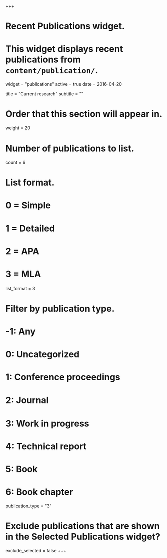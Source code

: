 +++
# Recent Publications widget.
# This widget displays recent publications from `content/publication/`.
widget = "publications"
active = true
date = 2016-04-20

title = "Current research"
subtitle = ""

# Order that this section will appear in.
weight = 20

# Number of publications to list.
count = 6

# List format.
#   0 = Simple
#   1 = Detailed
#   2 = APA
#   3 = MLA
list_format = 3

# Filter by publication type.
# -1: Any
#  0: Uncategorized
#  1: Conference proceedings
#  2: Journal
#  3: Work in progress
#  4: Technical report
#  5: Book
#  6: Book chapter
publication_type = "3"

# Exclude publications that are shown in the Selected Publications widget?
exclude_selected = false
+++
